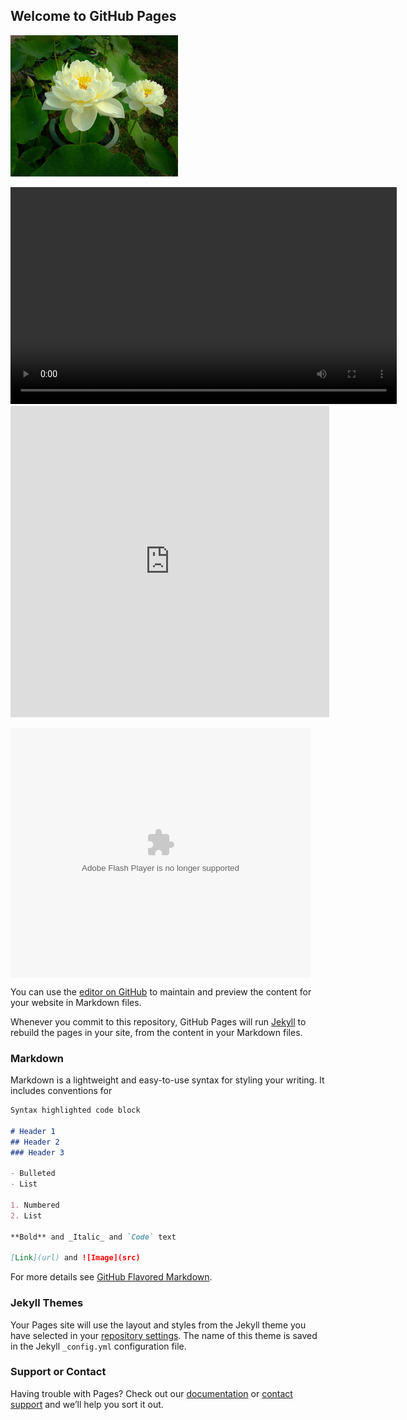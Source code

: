 ﻿## Welcome to GitHub Pages
![Image of Yaktocat](http://github.com/lotuscare/pages/raw/master/pics/3801213fb80e7bec8a08a8ec2c2eb9389a506be9.jpg)

<video width="618" height="347" controls preload> 
    <source src="http://github.com/lotuscare/pages/raw/master/video/5734c200efa6d2d8c4fe0a10f6615815.mp4" media="only screen and (min-device-width: 568px)"></source>
    <source src="video.iphone.mp4" media="only screen and (max-device-width: 568px)"></source>
</video>
<iframe height=498 width=510 src='http://player.youku.com/embed/XMzc0MDYyNTM4NA==' frameborder=0 'allowfullscreen'></iframe>

<embed src='http://player.youku.com/player.php/sid/XMzc0MDYyNTM4NA==/v.swf' allowFullScreen='true' quality='high' width='480' height='400' align='middle' allowScriptAccess='always' type='application/x-shockwave-flash'></embed>


You can use the [editor on GitHub](https://github.com/lotuscare/pages/edit/master/index.md) to maintain and preview the content for your website in Markdown files.

Whenever you commit to this repository, GitHub Pages will run [Jekyll](https://jekyllrb.com/) to rebuild the pages in your site, from the content in your Markdown files.

### Markdown

Markdown is a lightweight and easy-to-use syntax for styling your writing. It includes conventions for

```markdown
Syntax highlighted code block

# Header 1
## Header 2
### Header 3

- Bulleted
- List

1. Numbered
2. List

**Bold** and _Italic_ and `Code` text

[Link](url) and ![Image](src)
```

For more details see [GitHub Flavored Markdown](https://guides.github.com/features/mastering-markdown/).

### Jekyll Themes

Your Pages site will use the layout and styles from the Jekyll theme you have selected in your [repository settings](https://github.com/lotuscare/pages/settings). The name of this theme is saved in the Jekyll `_config.yml` configuration file.

### Support or Contact

Having trouble with Pages? Check out our [documentation](https://help.github.com/categories/github-pages-basics/) or [contact support](https://github.com/contact) and we’ll help you sort it out.
